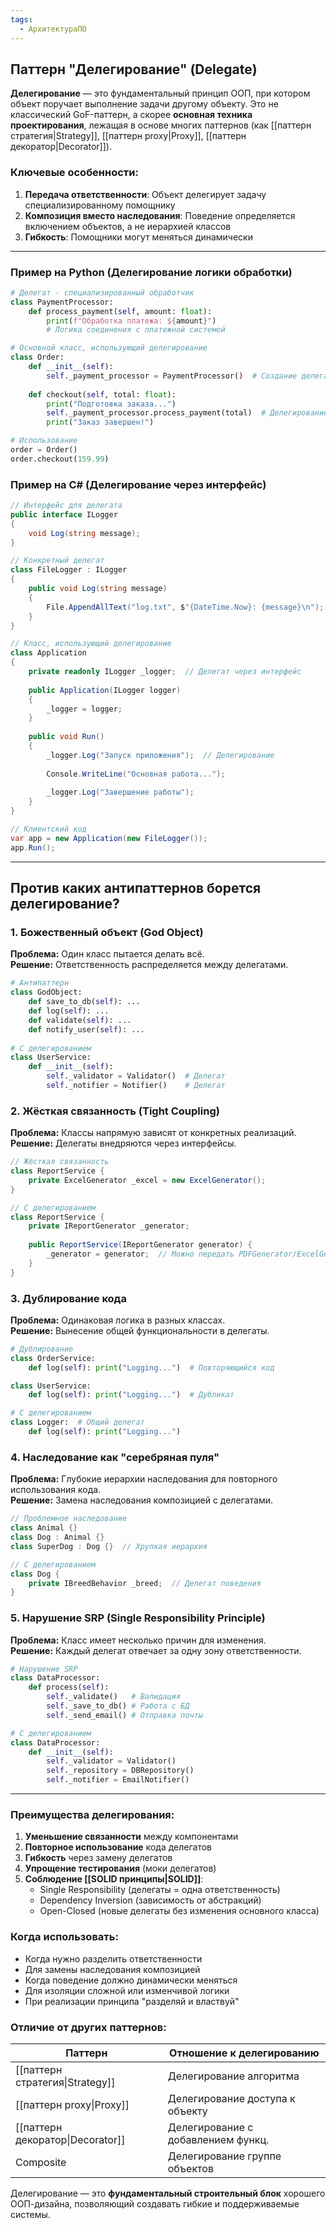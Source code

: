 ```yaml
---
tags:
  - АрхитектураПО
---
```


## Паттерн "Делегирование" (Delegate)

**Делегирование** — это фундаментальный принцип ООП, при котором объект поручает выполнение задачи другому объекту. Это не классический GoF-паттерн, а скорее **основная техника проектирования**, лежащая в основе многих паттернов (как [[паттерн стратегия|Strategy]], [[паттерн proxy|Proxy]], [[паттерн декоратор|Decorator]]).

### Ключевые особенности:
1. **Передача ответственности**: Объект делегирует задачу специализированному помощнику
2. **Композиция вместо наследования**: Поведение определяется включением объектов, а не иерархией классов
3. **Гибкость**: Помощники могут меняться динамически

---

### Пример на Python (Делегирование логики обработки)
```python
# Делегат - специализированный обработчик
class PaymentProcessor:
    def process_payment(self, amount: float):
        print(f"Обработка платежа: ${amount}")
        # Логика соединения с платежной системой

# Основной класс, использующий делегирование
class Order:
    def __init__(self):
        self._payment_processor = PaymentProcessor()  # Создание делегата
    
    def checkout(self, total: float):
        print("Подготовка заказа...")
        self._payment_processor.process_payment(total)  # Делегирование
        print("Заказ завершен!")

# Использование
order = Order()
order.checkout(159.99)
```

### Пример на C# (Делегирование через интерфейс)
```csharp
// Интерфейс для делегата
public interface ILogger 
{
    void Log(string message);
}

// Конкретный делегат
class FileLogger : ILogger
{
    public void Log(string message) 
    {
        File.AppendAllText("log.txt", $"{DateTime.Now}: {message}\n");
    }
}

// Класс, использующий делегирование
class Application 
{
    private readonly ILogger _logger;  // Делегат через интерфейс
    
    public Application(ILogger logger) 
    {
        _logger = logger;
    }
    
    public void Run() 
    {
        _logger.Log("Запуск приложения");  // Делегирование
        
        Console.WriteLine("Основная работа...");
        
        _logger.Log("Завершение работы");
    }
}

// Клиентский код
var app = new Application(new FileLogger());
app.Run();
```

---

## Против каких антипаттернов борется делегирование?

### 1. **Божественный объект (God Object)**
**Проблема:** Один класс пытается делать всё.  
**Решение:** Ответственность распределяется между делегатами.

```python
# Антипаттерн
class GodObject:
    def save_to_db(self): ...
    def log(self): ...
    def validate(self): ...
    def notify_user(self): ...
    
# С делегированием
class UserService:
    def __init__(self):
        self._validator = Validator()  # Делегат
        self._notifier = Notifier()    # Делегат
```

### 2. **Жёсткая связанность (Tight Coupling)**
**Проблема:** Классы напрямую зависят от конкретных реализаций.  
**Решение:** Делегаты внедряются через интерфейсы.

```csharp
// Жёсткая связанность
class ReportService {
    private ExcelGenerator _excel = new ExcelGenerator();
}

// С делегированием
class ReportService {
    private IReportGenerator _generator;
    
    public ReportService(IReportGenerator generator) {
        _generator = generator;  // Можно передать PDFGenerator/ExcelGenerator
    }
}
```

### 3. **Дублирование кода**
**Проблема:** Одинаковая логика в разных классах.  
**Решение:** Вынесение общей функциональности в делегаты.

```python
# Дублирование
class OrderService:
    def log(self): print("Logging...")  # Повторяющийся код

class UserService:
    def log(self): print("Logging...")  # Дубликат

# С делегированием
class Logger:  # Общий делегат
    def log(self): print("Logging...")
```

### 4. **Наследование как "серебряная пуля"**
**Проблема:** Глубокие иерархии наследования для повторного использования кода.  
**Решение:** Замена наследования композицией с делегатами.

```csharp
// Проблемное наследование
class Animal {}
class Dog : Animal {}
class SuperDog : Dog {}  // Хрупкая иерархия

// С делегированием
class Dog {
    private IBreedBehavior _breed;  // Делегат поведения
}
```

### 5. **Нарушение SRP (Single Responsibility Principle)**
**Проблема:** Класс имеет несколько причин для изменения.  
**Решение:** Каждый делегат отвечает за одну зону ответственности.

```python
# Нарушение SRP
class DataProcessor:
    def process(self): 
        self._validate()   # Валидация
        self._save_to_db() # Работа с БД
        self._send_email() # Отправка почты

# С делегированием
class DataProcessor:
    def __init__(self):
        self._validator = Validator()
        self._repository = DBRepository()
        self._notifier = EmailNotifier()
```

---

### Преимущества делегирования:
1. **Уменьшение связанности** между компонентами
2. **Повторное использование** кода делегатов
3. **Гибкость** через замену делегатов
4. **Упрощение тестирования** (моки делегатов)
5. **Соблюдение [[SOLID принципы|SOLID]]**:
   - Single Responsibility (делегаты = одна ответственность)
   - Dependency Inversion (зависимость от абстракций)
   - Open-Closed (новые делегаты без изменения основного класса)

### Когда использовать:
- Когда нужно разделить ответственности
- Для замены наследования композицией
- Когда поведение должно динамически меняться
- Для изоляции сложной или изменчивой логики
- При реализации принципа "разделяй и властвуй"

### Отличие от других паттернов:
| Паттерн                          | Отношение к делегированию          |
| -------------------------------- | ---------------------------------- |
| [[паттерн стратегия\|Strategy]]  | Делегирование алгоритма            |
| [[паттерн proxy\|Proxy]]         | Делегирование доступа к объекту    |
| [[паттерн декоратор\|Decorator]] | Делегирование с добавлением функц. |
| Composite                        | Делегирование группе объектов      |

Делегирование — это **фундаментальный строительный блок** хорошего ООП-дизайна, позволяющий создавать гибкие и поддерживаемые системы.